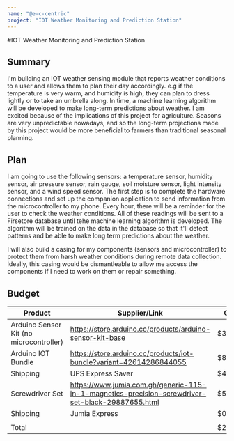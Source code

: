 ```yaml
---
name: "@e-c-centric"
project: "IOT Weather Monitoring and Prediction Station"
---
```


#IOT Weather Monitoring and Prediction Station 

## Summary

I'm building an IOT weather sensing module that reports weather conditions to a user and allows them to plan their day accordingly. e.g
if the temperature is very warm, and humidity is high, they can plan to dress lightly or to take an umbrella along. In time, a machine learning algorithm
will be developed to make long-term predictions about weather. I am excited because of the implications of this project for agriculture.
Seasons are very unpredictable nowadays, and so the long-term projections made by this project would be more beneficial to farmers than traditional seasonal planning.

## Plan

I am going to use the following sensors: a temperature sensor, humidity sensor, air pressure sensor, rain gauge, soil moisture sensor, light intensity sensor, and a wind speed sensor.
The first step is to complete the hardware connections and set up the companion application to send information from the microcontroller to my phone. Every hour, there will be a reminder for the user to
check the weather conditions. All of these readings will be sent to a Firsetore database until tehe machine learning algorithm is developed.
The algorithm will be trained on the data in the database so that it'll detect patterns and be able to make long term predictions about the weather.

I will also build a casing for my components (sensors and microcontroller) to protect them from harsh weather conditions during remote data collection. Ideally, this casing would be dismantleable to allow me access the components if I need to work on them or repair something.

## Budget

| Product                                      | Supplier/Link                                                                                     |  Cost    |
| -------------------------------------------- | ------------------------------------------------------------------------------------------------- | -------  |
| Arduino Sensor Kit (no microcontroller)      | https://store.arduino.cc/products/arduino-sensor-kit-base                                         |  $30.00  |
| Arduino IOT Bundle                           | https://store.arduino.cc/products/iot-bundle?variant=42614286844055                               |  $80.00  |
| Shipping                                     | UPS Express Saver                                                                                 |  $45.21  |
| Screwdriver Set                              | https://www.jumia.com.gh/generic-115-in-1-magnetics-precision-screwdriver-set-black-29887655.html |  $58.50  |
| Shipping                                     | Jumia Express                                                                                     |  $08.00  |
|                                              |                                                                                                   |          |
| Total                                        |                                                                                                   | $221.71  |

